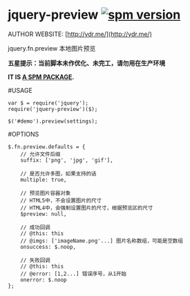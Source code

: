 # jquery-preview [![spm version](http://spmjs.io/badge/jquery-preview)](http://spmjs.io/package/jquery-preview)

AUTHOR WEBSITE: [http://ydr.me/](http://ydr.me/)

jquery.fn.preview 本地图片预览

**五星提示：当前脚本未作优化、未完工，请勿用在生产环境**

__IT IS [A SPM PACKAGE](http://spmjs.io/package/jquery-preview).__




#USAGE
```
var $ = require('jquery');
require('jquery-preview')($);

$('#demo').preview(settings);
```



#OPTIONS
```
$.fn.preview.defaults = {
    // 允许文件后缀
    suffix: ['png', 'jpg', 'gif'],

    // 是否允许多图，如果支持的话
    multiple: true,

    // 预览图片容器对象
    // HTML5中，不会设置图片的尺寸
    // HTML4中，会强制设置图片的尺寸，根据预览区的尺寸
    $preview: null,

    // 成功回调
    // @this: this
    // @imgs: ['imageName.png'...] 图片名称数组，可能是空数组
    onsuccess: $.noop,

    // 失败回调
    // @this: this
    // @error: [1,2...] 错误序号，从1开始
    onerror: $.noop
};
```
